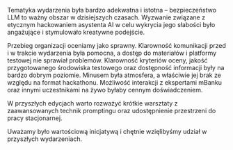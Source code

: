 Tematyka wydarzenia była bardzo adekwatna i istotna – bezpieczeństwo LLM to ważny obszar w dzisiejszych czasach. Wyzwanie związane z etycznym hackowaniem asystenta AI w celu wykrycia jego słabości było angażujące i stymulowało kreatywne podejście.

Przebieg organizacji oceniamy jako sprawny. Klarowność komunikacji przed i w trakcie wydarzenia była pomocna, a dostęp do materiałów i platformy testowej nie sprawiał problemów. Klarowność kryteriów oceny, jakość przygotowanego środowiska testowego oraz dostępność informacji były na bardzo dobrym poziomie. Minusem była atmosfera, a właściwie jej brak ze względu na format hackathonu. Możliwość interakcji z ekspertami mBanku oraz innymi uczestnikami na żywo byłaby cennym doświadczeniem.

W przyszłych edycjach  warto rozważyć krótkie warsztaty z zaawansowanych technik promptingu oraz udostępnienie przestrzeni do pracy stacjonarnej.

Uważamy było wartościową inicjatywą i chętnie wzięlibyśmy udział w przyszłych wydarzeniach.
